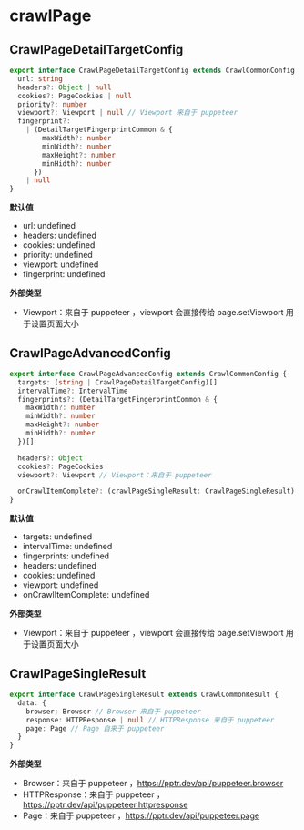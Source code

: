 # crawlPage

## CrawlPageDetailTargetConfig

```ts
export interface CrawlPageDetailTargetConfig extends CrawlCommonConfig {
  url: string
  headers?: Object | null
  cookies?: PageCookies | null
  priority?: number
  viewport?: Viewport | null // Viewport 来自于 puppeteer
  fingerprint?:
    | (DetailTargetFingerprintCommon & {
        maxWidth?: number
        minWidth?: number
        maxHeight?: number
        minHidth?: number
      })
    | null
}
```

**默认值**

- url: undefined
- headers: undefined
- cookies: undefined
- priority: undefined
- viewport: undefined
- fingerprint: undefined

**外部类型**

- Viewport：来自于 puppeteer ，viewport 会直接传给 page.setViewport 用于设置页面大小

## CrawlPageAdvancedConfig

```ts
export interface CrawlPageAdvancedConfig extends CrawlCommonConfig {
  targets: (string | CrawlPageDetailTargetConfig)[]
  intervalTime?: IntervalTime
  fingerprints?: (DetailTargetFingerprintCommon & {
    maxWidth?: number
    minWidth?: number
    maxHeight?: number
    minHidth?: number
  })[]

  headers?: Object
  cookies?: PageCookies
  viewport?: Viewport // Viewport：来自于 puppeteer

  onCrawlItemComplete?: (crawlPageSingleResult: CrawlPageSingleResult) => void
}
```

**默认值**

- targets: undefined
- intervalTime: undefined
- fingerprints: undefined
- headers: undefined
- cookies: undefined
- viewport: undefined
- onCrawlItemComplete: undefined

**外部类型**

- Viewport：来自于 puppeteer ，viewport 会直接传给 page.setViewport 用于设置页面大小

## CrawlPageSingleResult

```ts
export interface CrawlPageSingleResult extends CrawlCommonResult {
  data: {
    browser: Browser // Browser 来自于 puppeteer
    response: HTTPResponse | null // HTTPResponse 来自于 puppeteer
    page: Page // Page 自来于 puppeteer
  }
}
```

**外部类型**

- Browser：来自于 puppeteer ，https://pptr.dev/api/puppeteer.browser
- HTTPResponse：来自于 puppeteer ，https://pptr.dev/api/puppeteer.httpresponse
- Page：来自于 puppeteer ，https://pptr.dev/api/puppeteer.page
